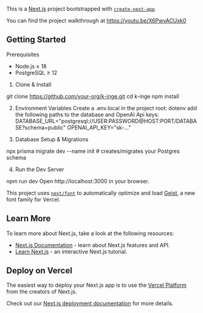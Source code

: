 This is a [Next.js](https://nextjs.org) project bootstrapped with [`create-next-app`](https://nextjs.org/docs/app/api-reference/cli/create-next-app).

You can find the project walkthrough at https://youtu.be/X6PwvACUxk0

## Getting Started
Prerequisites
- Node.js ≥ 18
- PostgreSQL ≥ 12

1. Clone & Install

git clone https://github.com/your-org/k-inge.git
cd k-inge
npm install

2. Environment Variables
Create a .env.local in the project root:
dotenv
add the following paths to the database and OpenAI Api keys:
DATABASE_URL="postgresql://USER:PASSWORD@HOST:PORT/DATABASE?schema=public"
OPENAI_API_KEY="sk-..."


4. Database Setup & Migrations

npx prisma migrate dev --name init   # creates/migrates your Postgres schema


4. Run the Dev Server

npm run dev
Open http://localhost:3000 in your browser.






This project uses [`next/font`](https://nextjs.org/docs/app/building-your-application/optimizing/fonts) to automatically optimize and load [Geist](https://vercel.com/font), a new font family for Vercel.

## Learn More

To learn more about Next.js, take a look at the following resources:

- [Next.js Documentation](https://nextjs.org/docs) - learn about Next.js features and API.
- [Learn Next.js](https://nextjs.org/learn) - an interactive Next.js tutorial.

## Deploy on Vercel

The easiest way to deploy your Next.js app is to use the [Vercel Platform](https://vercel.com/new?utm_medium=default-template&filter=next.js&utm_source=create-next-app&utm_campaign=create-next-app-readme) from the creators of Next.js.

Check out our [Next.js deployment documentation](https://nextjs.org/docs/app/building-your-application/deploying) for more details.
